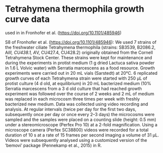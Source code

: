 # Tetrahymena thermophila growth curve data
used in in Fronhofer et al. (https://doi.org/10.1101/485946)

S8 of Fronhofer et al. (https://doi.org/10.1101/485946):
We used 7 strains of the freshwater ciliate Tetrahymena thermophila (strains: SB3539, B2086.2, A*III, CU438.1, A*V, CU427.4, CU428.2) originally obtained from the Cornell Tetrahymena Stock Center. These strains were kept for maintenance and during the experiments in protist medium (1 g dried Lactuca sativa powder in 1.6 L Volvic water) with Serratia marcescens as a food resource. Growth experiments were carried out in 20 mL vials (Sarstedt) at 20°C. 6 replicated growth curves of each Tetrahymena strain were started with 250 µL of protist culture (4 d old, at equilibrium) in 20 mL bacterized medium (10% Serratia marcescens from a 3 d old culture that had reached growth experiment was followed over the course of 2 weeks and 2 mL of medium was replaced in each microcosm three times per week with freshly bacterized new medium. Data was collected using video recording and analysis. At regular intervals (twice per day for the first two days, subsequently once per day or once every 2–3 days) the microcosms were sampled and the samples were placed on a counting slide (height: 0.5 mm) under a stereomicroscope (Perfex Pro 10) at a 2-fold magnification. Using a microscope camera (Perfex SC38800) videos were recorded for a total duration of 10 s at a rate of 15 frames per second imaging a volume of 31 µL. Videos were subsequently analysed using a customized version of the ‘bemovi’ package (Pennekamp et al., 2015) in R.
